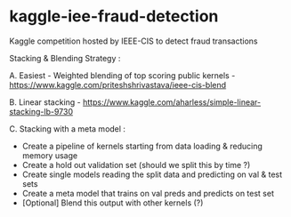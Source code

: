 # kaggle-iee-fraud-detection
Kaggle competition hosted by IEEE-CIS to detect fraud transactions

Stacking & Blending Strategy :

A. Easiest - Weighted blending of top scoring public kernels - https://www.kaggle.com/priteshshrivastava/ieee-cis-blend

B. Linear stacking - https://www.kaggle.com/aharless/simple-linear-stacking-lb-9730

C. Stacking with a meta model :
  - Create a pipeline of kernels starting from data loading & reducing memory usage
  - Create a hold out validation set (should we split this by time ?)
  - Create single models reading the split data and predicting on val & test sets
  - Create a meta model that trains on val preds and predicts on test set
  - [Optional] Blend this output with other kernels (?)

  
